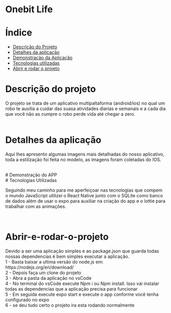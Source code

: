# Onebit Life


# Índice 

* [Descrição do Projeto](#descrição-do-projeto)
* [Detalhes da aplicação](#detalhes-da-aplicação )
* [Demonstração da Aplicação](#demonstração-do-website)
* [Tecnologias utilizadas](#tecnologias-utilizadas)
* [Abrir e rodar o projeto](#abrir-e-rodar-o-projeto)

# Descrição do projeto
<p> O projeto se trata de um aplicativo multipaltaforma (android/ios) no qual um robo te auxilia a cuidar das suasa atividades diarias e semanais e a cada dia que você não as cumpre o robo perde vida até chegar a zero.
<br/> <br/>
 
# Detalhes da aplicação 
<p> Aqui lhes apresento algumas imagens mais detalhadas do nosso aplicativo, toda a estilização foi feita no modelo, as imagens foram coletadas do IOS.</p>
</br>
# Demonstração do APP
</br>
# Tecnologias Utilizadas
<p>Seguindo meu caminho para me aperfeiçoar nas tecnologias que compem o mundo JavaScript utilizei o React Native junto com o SQLite como banco de dados
além  de usar o expo  para auxiliar na criação do app e o lottie para trabalhar com as animações.
</p>

<!--<a href="[https://www.w3schools.com/css/](https://nextjs.org/)" target="_blank"> <img src="https://img.icons8.com/color/48/000000/nextjs.png"/> </a>
<a href="https://developer.mozilla.org/en-US/docs/Web/JavaScript" target="_blank"> <img src="https://img.icons8.com/color/48/000000/javascript.png"/> </a> 
<a href="https://tailwindcss.com/docs/installation/" target="_blank"> <img src="https://img.icons8.com/fluency/48/null/tailwind_css.png"/></a>   
-->
</br>

# Abrir-e-rodar-o-projeto
<p>
  Devido a ser uma aplicação simples e ao package.json que guarda todas nossas dependencias é bem simples executar a aplicação. </br>
  1 - Basta baixar a ultima versão do node.js em: https://nodejs.org/en/download/ </br>
  2 - Depois faça um clone do projeto </br>
  3 - Abra a pasta da aplicação no vsCode </br>
  4 - No terminal do vsCode execute Npm i ou Npm install. Isso vai instalar todas as dependencias que a aplicação precisa para funcionar </br>
  5 - Em seguida execute expo start e execute o app conforme você tenha configurado no expo </br>
  6 - se deu tudo certo o projeto ira esta rodando normalmente </br>
</p>
